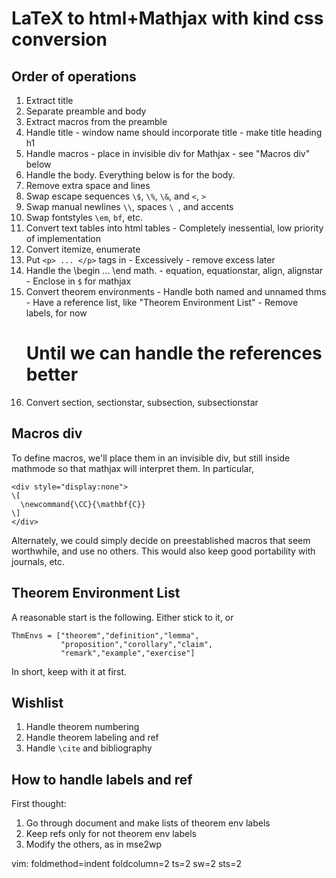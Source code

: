 
LaTeX to html+Mathjax with kind css conversion
==============================================

Order of operations
-------------------
  1. Extract title
  2. Separate preamble and body
  3. Extract macros from the preamble
  4. Handle title
    - window name should incorporate title
    - make title heading h1
  5. Handle macros
    - place in invisible div for Mathjax
    - see "Macros div" below
  6. Handle the body. Everything below is for the body.
  7. Remove extra space and lines
  8. Swap escape sequences `\$`, `\%`, `\&`, and `<`, `>`
  9. Swap manual newlines `\\`, spaces `\ `, and accents
  10. Swap fontstyles `\em`, `bf`, etc.
  11. Convert text tables into html tables
    - Completely inessential, low priority of implementation
  12. Convert itemize, enumerate
  13. Put `<p> ... </p>` tags in
    - Excessively - remove excess later
  14. Handle the \begin ... \end math.
    - equation, equationstar, align, alignstar
    - Enclose in `$` for mathjax
  15. Convert theorem environments
    - Handle both named and unnamed thms
    - Have a reference list, like "Theorem Environment List"
    - Remove labels, for now
      # Until we can handle the references better
  16. Convert section, sectionstar, subsection, subsectionstar


Macros div
----------
To define macros, we'll place them in an invisible div, but
still inside mathmode so that mathjax will interpret them.
In particular,

    <div style="display:none">
    \[
      \newcommand{\CC}{\mathbf{C}}
    \]
    </div>

Alternately, we could simply decide on preestablished macros
that seem worthwhile, and use no others. This would also keep
good portability with journals, etc.


Theorem Environment List
------------------------
A reasonable start is the following. Either stick to it, or

    ThmEnvs = ["theorem","definition","lemma",
               "proposition","corollary","claim",
               "remark","example","exercise"]

In short, keep with it at first.


Wishlist
--------
  1. Handle theorem numbering
  2. Handle theorem labeling and ref
  3. Handle `\cite` and bibliography


How to handle labels and ref
----------------------------
First thought:
  1. Go through document and make lists of theorem env labels
  2. Keep refs only for not theorem env labels
  3. Modify the others, as in mse2wp


vim: foldmethod=indent foldcolumn=2 ts=2 sw=2 sts=2
